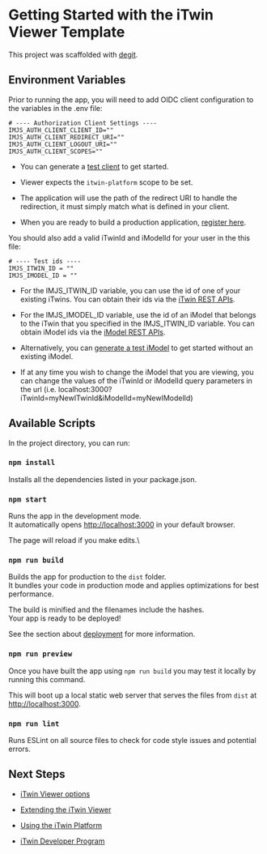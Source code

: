 # Getting Started with the iTwin Viewer Template

This project was scaffolded with [degit](https://github.com/Rich-Harris/degit).

## Environment Variables

Prior to running the app, you will need to add OIDC client configuration to the variables in the .env file:

```
# ---- Authorization Client Settings ----
IMJS_AUTH_CLIENT_CLIENT_ID=""
IMJS_AUTH_CLIENT_REDIRECT_URI=""
IMJS_AUTH_CLIENT_LOGOUT_URI=""
IMJS_AUTH_CLIENT_SCOPES=""
```

- You can generate a [test client](https://developer.bentley.com/tutorials/web-application-quick-start/#3-register-an-application) to get started.

- Viewer expects the `itwin-platform` scope to be set.

- The application will use the path of the redirect URI to handle the redirection, it must simply match what is defined in your client.

- When you are ready to build a production application, [register here](https://developer.bentley.com/register/).

You should also add a valid iTwinId and iModelId for your user in the this file:

```
# ---- Test ids ----
IMJS_ITWIN_ID = ""
IMJS_IMODEL_ID = ""
```

- For the IMJS_ITWIN_ID variable, you can use the id of one of your existing iTwins. You can obtain their ids via the [iTwin REST APIs](https://developer.bentley.com/apis/itwins/operations/get-itwin/).

- For the IMJS_IMODEL_ID variable, use the id of an iModel that belongs to the iTwin that you specified in the IMJS_ITWIN_ID variable. You can obtain iModel ids via the [iModel REST APIs](https://developer.bentley.com/apis/imodels-v2/operations/get-imodel-details/).

- Alternatively, you can [generate a test iModel](https://developer.bentley.com/tutorials/web-application-quick-start/#4-create-an-imodel) to get started without an existing iModel.

- If at any time you wish to change the iModel that you are viewing, you can change the values of the iTwinId or iModelId query parameters in the url (i.e. localhost:3000?iTwinId=myNewITwinId&iModelId=myNewIModelId)

## Available Scripts

In the project directory, you can run:

### `npm install`

Installs all the dependencies listed in your package.json.

### `npm start`

Runs the app in the development mode.\
It automatically opens [http://localhost:3000](http://localhost:3000) in your default browser.

The page will reload if you make edits.\

### `npm run build`

Builds the app for production to the `dist` folder.\
It bundles your code in production mode and applies optimizations for best performance.

The build is minified and the filenames include the hashes.\
Your app is ready to be deployed!

See the section about [deployment](https://vite.dev/guide/static-deploy.html) for more information.

### `npm run preview`

Once you have built the app using `npm run build` you may test it locally by running this command.

This will boot up a local static web server that serves the files from `dist` at [http://localhost:3000](http://localhost:3000).

### `npm run lint`

Runs ESLint on all source files to check for code style issues and potential errors.

## Next Steps

- [iTwin Viewer options](https://www.npmjs.com/package/@itwin/web-viewer-react)

- [Extending the iTwin Viewer](https://developer.bentley.com/tutorials/itwin-viewer-hello-world/)

- [Using the iTwin Platform](https://developer.bentley.com/)

- [iTwin Developer Program](https://www.youtube.com/playlist?list=PL6YCKeNfXXd_dXq4u9vtSFfsP3OTVcL8N)
